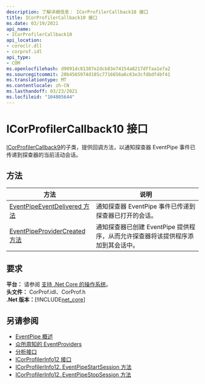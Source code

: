 ```yaml
---
description: 了解详细信息： ICorProfilerCallback10 接口
title: ICorProfilerCallback10 接口
ms.date: 03/19/2021
api_name:
- ICorProfilerCallback10
api_location:
- coreclr.dll
- corprof.idl
api_type:
- COM
ms.openlocfilehash: d9091dc81307e2dcb83e74154a8217dffaa1e7a2
ms.sourcegitcommit: 20b4565974d185c7716656a6c63e3cfdbdf4bf41
ms.translationtype: MT
ms.contentlocale: zh-CN
ms.lasthandoff: 03/23/2021
ms.locfileid: "104805644"
---
```

# <a name="icorprofilercallback10-interface"></a>ICorProfilerCallback10 接口

 [ICorProfilerCallback9](icorprofilercallback9-interface.md)的子类，提供回调方法，以通知探查器 EventPipe 事件已传递到探查器的当前活动会话。
  
## <a name="methods"></a>方法  
  
|方法|说明|  
|------------|-----------------|  
|[EventPipeEventDelivered 方法](icorprofilercallback10-eventpipeeventdelivered-method.md)|通知探查器 EventPipe 事件已传递到探查器已打开的会话。|
|[EventPipeProviderCreated 方法](icorprofilercallback10-eventpipeprovidercreated-method.md)|通知探查器已创建 EventPipe 提供程序，从而允许探查器将该提供程序添加到其会话中。|  
  
## <a name="requirements"></a>要求  

**平台：** 请参阅 [支持 .Net Core 的操作系统](../../../core/install/windows.md?pivots=os-windows)。  
**头文件：** CorProf.idl、CorProf.h  
**.Net 版本：**[!INCLUDE[net_core](../../../../includes/net-core-50-md.md)]  

## <a name="see-also"></a>另请参阅

- [EventPipe 概述](../../../core/diagnostics/eventpipe.md)
- [众所周知的 EventProviders](../../../core/diagnostics/well-known-event-providers.md)
- [分析接口](profiling-interfaces.md)
- [ICorProfilerInfo12 接口](ICorProfilerInfo12-interface.md)
- [ICorProfilerInfo12. EventPipeStartSession 方法](ICorProfilerInfo12-eventpipestartsession-method.md)
- [ICorProfilerInfo12. EventPipeStopSession 方法](ICorProfilerInfo12-eventpipestopsession-method.md)
